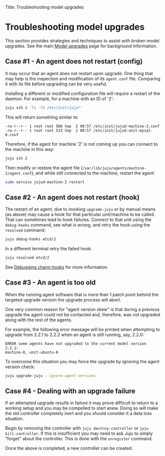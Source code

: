 Title: Troubleshooting model upgrades

# Troubleshooting model upgrades

This section provides strategies and techniques to assist with broken model
upgrades. See the main [Model upgrades][models-upgrade] page for background
information.

## Case #1 - An agent does not restart (config)

It may occur that an agent does not restart upon upgrade. One thing that may
help is the inspection and modification of its `agent.conf` file. Comparing it
with its file before upgrading can be very useful.

Installing a different or modified configuration file will require a restart of
the daemon. For example, for a machine with an ID of '2':

```bash
juju ssh 2 'ls -lh /etc/init/juju*'
```

This will return something similar to:

```no-highlight
-rw-r--r-- 1 root root 506 Sep  2 00:57 /etc/init/jujud-machine-2.conf
-rw-r--r-- 1 root root 533 Sep  2 00:57 /etc/init/jujud-unit-mysql-0.conf
```

Therefore, if the agent for machine '2' is not coming up you can connect to the
machine in this way:

```bash
juju ssh 2
```

Then modify or restore the agent file
(`/var/lib/juju/agents/machine-2/agent.conf`), and while still connected to the
machine, restart the agent:

```bash
sudo service jujud-machine-2 restart
```

## Case #2 - An agent does not restart (hook)

The restart of an agent, due to invoking `upgrade-juju` or by manual means (as
above) may cause a hook for that particular unit/machine to be called. That can
sometimes lead to hook failures. Connect to that unit using the `debug-hooks`
command, see what is wrong, and retry the hook using the `resolved` command:

```bash
juju debug-hooks etcd/2
```

In a different terminal retry the failed hook:

```bash
juju resolved etcd/2
```

See [Debugging charm hooks][dev-debugging] for more information.

## Case #3 - An agent is too old

When the running agent software that is more than 1 patch point behind the
targeted upgrade version the upgrade process will abort.

One very common reason for "agent version skew" is that during a previous
upgrade the agent could not be contacted and, therefore, was not upgraded along
with the rest of the agents.

For example, the following error message will be printed when attempting to
upgrade from 2.2.1 to 2.2.2 when an agent is still running, say, 2.2.0:

```no-highlight
ERROR some agents have not upgraded to the current model version 2.2.1:
machine-0, unit-ubuntu-0
```

To overcome this situation you may force the upgrade by ignoring the agent
version check:

```bash
juju upgrade-juju --ignore-agent-versions
```

## Case #4 - Dealing with an upgrade failure

If an attempted upgrade results in failure it may prove difficult to return to
a working setup and you may be compelled to start anew. Doing so will make the
old controller completely inert and you should consider it a data loss
situation.

Begin by removing the controller with `juju destroy-controller` or
`juju kill-controller`. If this is insufficient you may need to ask Juju to
simply "forget" about the controller. This is done with the `unregister`
command.

Once the above is completed, a new controller can be created.


<!-- LINKS -->

[models-upgrade]: ./models-upgrade.md
[dev-debugging]: ./developer-debugging.md
